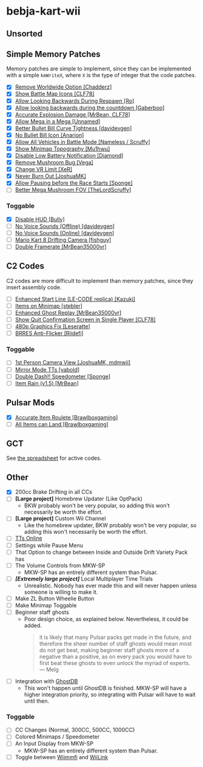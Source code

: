 # bebja-kart-wii

## Unsorted


## Simple Memory Patches
Memory patches are simple to implement, since they can be implemented with a simple `kmWriteX`, where `X` is the type of integer that the code patches.

- [x] [Remove Worldwide Option [Chadderz]](https://mariokartwii.com/showthread.php?tid=994)
- [x] [Show Battle Map Icons [CLF78]](https://mariokartwii.com/showthread.php?tid=1840)
- [x] [Allow Looking Backwards During Respawn [Ro]](https://mariokartwii.com/showthread.php?tid=2128)
- [x] [Allow looking backwards during the countdown [Gaberboo]](https://mariokartwii.com/showthread.php?tid=2109)
- [x] [Accurate Explosion Damage [MrBean, CLF78]](https://mariokartwii.com/showthread.php?tid=1857)
- [x] [Allow Mega in a Mega [Unnamed]](https://mariokartwii.com/showthread.php?tid=1939)
- [x] [Better Bullet Bill Curve Tightness [davidevgen]](https://mariokartwii.com/showthread.php?tid=196)
- [x] [No Bullet Bill Icon [Anarion]](https://mariokartwii.com/showthread.php?tid=170)
- [x] [Allow All Vehicles in Battle Mode [Nameless / Scruffy]](https://mariokartwii.com/showthread.php?tid=2081)
- [x] [Show Minimap Topography [Mu1hwu]](https://mariokartwii.com/showthread.php?tid=2066)
- [x] [Disable Low Battery Notification [Diamond]](https://mariokartwii.com/showthread.php?tid=1645)
- [x] [Remove Mushroom Bug [Vega]](https://mariokartwii.com/showthread.php?tid=909)
- [x] [Change VR Limit [XeR]](https://mariokartwii.com/showthread.php?tid=225)
- [x] [Never Burn Out [JoshuaMK]](https://mariokartwii.com/showthread.php?tid=1367)
- [x] [Allow Pausing before the Race Starts [Sponge]](https://mariokartwii.com/showthread.php?tid=2108)
- [ ] [Better Mega Mushroom FOV [TheLordScruffy]](https://mariokartwii.com/showthread.php?tid=1748)
### Toggable
- [x] [Disable HUD [Bully]](https://mariokartwii.com/showthread.php?tid=60)
- [ ] [No Voice Sounds (Offline) [davidevgen]](https://mariokartwii.com/showthread.php?tid=482)
- [ ] [No Voice Sounds (Online) [davidevgen]](https://mariokartwii.com/showthread.php?tid=483)
- [ ] [Mario Kart 8 Drifting Camera [fishguy]](https://mariokartwii.com/showthread.php?tid=1632)
- [ ] [Double Framerate [MrBean35000vr]](https://www.youtube.com/watch?v=Yw4CmP9qeZU)

## C2 Codes
C2 codes are more difficult to implement than memory patches, since they insert assembly code.

- [ ] [Enhanced Start Line (LE-CODE replica) [Kazuki]](https://mariokartwii.com/showthread.php?tid=1790)
- [ ] [Items on Minimap [stebler]](https://mariokartwii.com/showthread.php?tid=1896)
- [ ] [Enhanced Ghost Replay [MrBean35000vr]](https://mariokartwii.com/showthread.php?tid=108)
- [ ] [Show Quit Confirmation Screen in Single Player [CLF78]](https://mariokartwii.com/showthread.php?tid=1884)
- [ ] [480p Graphics Fix [Leseratte]](https://mariokartwii.com/showthread.php?tid=1120)
- [ ] [BRRES Anti-Flicker [Riidefi]](https://wiki.tockdom.com/wiki/BRRES_Anti-flicker)
### Toggable
- [ ] [1st Person Camera View [JoshuaMK, mdmwii]](https://mariokartwii.com/showthread.php?tid=1331)
- [ ] [Mirror Mode TTs [vabold]](https://mariokartwii.com/showthread.php?tid=1981)
- [ ] [Double Dash!! Speedometer [Sponge]](https://mariokartwii.com/showthread.php?tid=2158)
- [ ] [Item Rain (v1.5) [MrBean]](https://mariokartwii.com/showthread.php?tid=396)
      
## Pulsar Mods
- [x] [Accurate Item Roulete [Brawlboxgaming]](https://github.com/Brawlboxgaming/Variety-Pack/blob/main/code/Race/Item/Roulette.cpp)
- [ ] [All Items can Land [Brawlboxgaming]](https://discord.com/channels/1207775700883476580/1219695219063263273/1219695219063263273)

## GCT
See [the spreadsheet](https://docs.google.com/spreadsheets/d/1AmkPai7Njxma21Xr2Nzi6K0l196_nXZkIPyEdXMTc7s/edit?pli=1&gid=1019452145#gid=1019452145) for active codes.  


## Other
- [x] 200cc Brake Drifting in all CCs
- [ ] **[Large project]** Homebrew Updater (Like OptPack)
    - BKW probably won't be very popular, so adding this won't necessarily be worth the effort.
- [ ] **[Large project]** Custom Wii Channel
    - Like the homebrew updater, BKW probably won't be very popular, so adding this won't necessarily be worth the effort.
- [ ] [TTs Online](https://wiki.tockdom.com/wiki/TTs_Online)
- [ ] Settings while Pause Menu
- [ ] That Option to change between Inside and Outside Drift Variety Pack has
- [ ] The Volume Controls from MKW-SP
    - MKW-SP has an entirely different system than Pulsar.
- [ ] ***[Extremely large project]*** Local Multiplayer Time Trials
    - Unrealistic. Nobody has ever made this and will never happen unless someone is willing to make it.
- [ ] Make ZL Button Wheelie Button
- [ ] Make Minimap Toggable
- [ ] Beginner staff ghosts
    - Poor design choice, as explained below. Nevertheless, it could be added.
      >  it is likely that many Pulsar packs get made in the future, and therefore the sheer number of staff ghosts would mean most do not get beat, making beginner staff ghosts more of a negative than a positive, as on every pack you would have to first beat these ghosts to even unlock the myriad of experts.  
      > — Melg
- [ ] Integration with [GhostDB](https://github.com/yomcube/GhostDB/)
    - This won't happen until GhostDB is finished. MKW-SP will have a higher integration priority, so integrating with Pulsar will have to wait until then.

### Toggable
- [ ] CC Changes (Normal, 300CC, 500CC, 1000CC)
- [ ] Colored Minimaps / Speedometer
- [ ] An Input Display from MKW-SP
    - MKW-SP has an entirely different system than Pulsar.
- [ ] Toggle between [Wiimmfi](https://wiimmfi.de) and [WiiLink](https://www.wiilink24.com)
